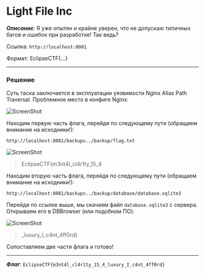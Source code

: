 # Light File Inc

***Описание***: Я уже опытен и крайне уверен, что не допускаю типичных багов и ошибок при разработке! Так ведь?

Ссылка: `http://localhost:8081`

Формат: EclipseCTF{...}

---
### Решение

Суть таска заключается в эксплуатации уязвимости Nginx Alias Path Traversal. Проблемное место в конфиге Nginx:

![ScreenShot](screenshots/LightFileInc-1.png)

Находим первую часть флага, перейдя по следующему пути (обращаем внимание на исходники!): 

```
http://localhost:8081/backups../backup/flag.txt
```

![ScreenShot](screenshots/LightFileInc-2.png)

>EclipseCTF{m3nt4l_cl4r1ty_15_4

Находим вторую часть флага, перейдя по следующему пути (обращаем внимание на исходники!):

```
http://localhost:8081/backups../backup/database/database.sqlite3
```

Перейдя по ссылке выше, мы скачаем файл `database.sqlite3` с сервера. Открываем его в DBBrowser (или подобном ПО):

![ScreenShot](screenshots/LightFileInc-3.png)

>\_luxury_I_c4nt_4ff0rd}

Сопоставляем две части флага и готово!

---

***Флаг***: `EclipseCTF{m3nt4l_cl4r1ty_15_4_luxury_I_c4nt_4ff0rd}`